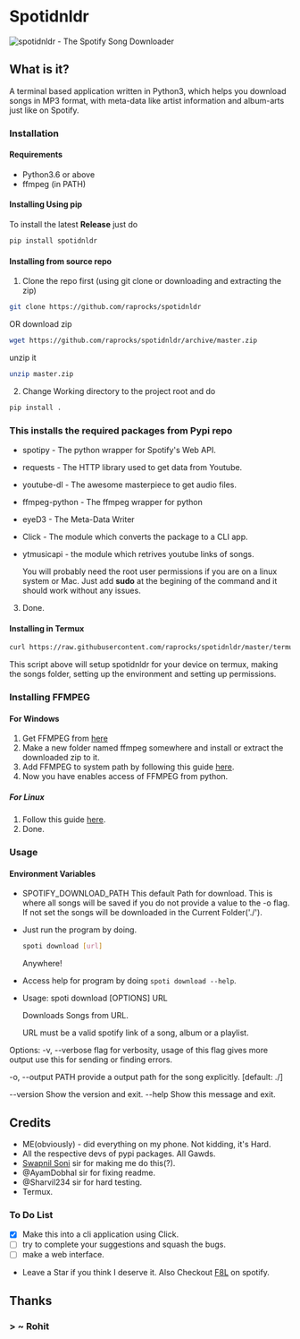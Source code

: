 # Spotidnldr

![spotidnldr - The Spotify Song Downloader](https://github.com/raprocks/spotidnldr/blob/master/cover.jpg)

## What is it?

A terminal based application written in Python3, which helps you download songs in MP3 format, with meta-data like artist information and album-arts just like on Spotify.

### Installation

#### Requirements

- Python3.6 or above
- ffmpeg (in PATH)

#### Installing Using pip

To install the latest **Release** just do

```sh
pip install spotidnldr
```

#### Installing from source repo

1. Clone the repo first (using git clone or downloading and extracting the zip)

```sh
git clone https://github.com/raprocks/spotidnldr
```

OR
download zip

```sh
wget https://github.com/raprocks/spotidnldr/archive/master.zip
```

unzip it

```sh
unzip master.zip
```

2. Change Working directory to the project root and do

```sh
pip install .
```

### This installs the required packages from Pypi repo

- spotipy - The python wrapper for Spotify's Web API.
- requests - The HTTP library used to get data from Youtube.
- youtube-dl - The awesome masterpiece to get audio files.
- ffmpeg-python - The ffmpeg wrapper for python
- eyeD3 - The Meta-Data Writer
- Click - The module which converts the package to a CLI app.
- ytmusicapi - the module which retrives youtube links of songs.

  You will probably need the root user permissions if you are on a linux system or Mac. Just add **sudo** at the begining of the command and it should work without any issues.

3. Done.

#### Installing in Termux

```bash
curl https://raw.githubusercontent.com/raprocks/spotidnldr/master/termux_setup.sh >> "termux_setup.sh" && sh termux_setup.sh
```

This script above will setup spotidnldr for your device on termux, making the songs folder, setting up the environment and setting up permissions.

### Installing FFMPEG

#### For Windows

1. Get FFMPEG from [here](https://www.ffmpeg.org/download.html)
2. Make a new folder named ffmpeg somewhere and install or extract the downloaded zip to it.
3. Add FFMPEG to system path by following this guide [here](https://stackoverflow.com/questions/44272416/how-to-add-a-folder-to-path-environment-variable-in-windows-10-with-screensho).
4. Now you have enables access of FFMPEG from python.

##### For Linux

1. Follow this guide [here](https://www.tecmint.com/install-ffmpeg-in-linux).
2. Done.

### Usage

#### Environment Variables

- SPOTIFY_DOWNLOAD_PATH
  This default Path for download. This is where all songs will be saved if you do not provide a value to the -o flag. If not set the songs will be downloaded in the Current Folder('./').

- Just run the program by doing.

  ```sh
  spoti download [url]
  ```

  Anywhere!

- Access help for program by doing `spoti download --help`.
- Usage: spoti download [OPTIONS] URL

  Downloads Songs from URL.

  URL must be a valid spotify link of a song, album or a playlist.

Options:
-v, --verbose flag for verbosity, usage of this flag gives more
output use this for sending or finding errors.

-o, --output PATH provide a output path for the song explicitly.
[default: ./]

--version Show the version and exit.
--help Show this message and exit.

## Credits

- ME(obviously) - did everything on my phone. Not kidding, it's Hard.
- All the respective devs of pypi packages. All Gawds.
- [Swapnil Soni](@SwapnilSoni1999) sir for making me do this(?).
- @AyamDobhal sir for fixing readme.
- @Sharvil234 sir for hard testing.
- Termux.

### To Do List

- [x] Make this into a cli application using Click.
- [ ] try to complete your suggestions and squash the bugs.
- [ ] make a web interface.

- Leave a Star if you think I deserve it. Also Checkout [F8L](https://open.spotify.com/artist/6LkOho0r5aIaYkMtjWYDAz?si=O6FR6i9UT1WMpG7bYEBMpg) on spotify.

## Thanks

### > ~ Rohit
